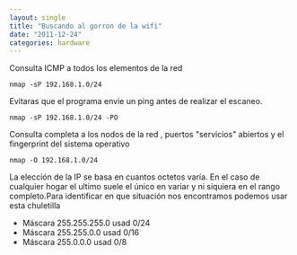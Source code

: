 ```yaml
---
layout: single
title: "Buscando al gorron de la wifi"
date: "2011-12-24"
categories: hardware
---
```


Consulta ICMP a todos los elementos de la red

`nmap -sP 192.168.1.0/24`

Evitaras que el programa envie un ping antes de realizar el escaneo.

`nmap -sP 192.168.1.0/24 -PO`

Consulta completa a los nodos de la red , puertos "servicios" abiertos y el fingerprint del sistema operativo

`nmap -O 192.168.1.0/24`

La elección de la IP se basa en cuantos octetos varía. En el caso de cualquier hogar el ultimo suele el único en variar y ni siquiera en el rango completo.Para identificar en que situación nos encontramos podemos usar esta chuletilla

- Máscara 255.255.255.0 usad 0/24
- Máscara 255.255.0.0 usad 0/16
- Máscara 255.0.0.0 usad 0/8
